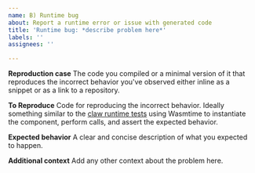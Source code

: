 ```yaml
---
name: B) Runtime bug
about: Report a runtime error or issue with generated code
title: 'Runtime bug: *describe problem here*'
labels: ''
assignees: ''

---
```


<!-- Only use this template when your code compiles without errors but behaves incorrectly when run. -->
<!-- Make sure that your issue is not already represented by an existing bug or feature request. -->

**Reproduction case**
The code you compiled or a minimal version of it that reproduces the incorrect behavior you've observed either inline as a snippet or as a link to a repository.

**To Reproduce**
Code for reproducing the incorrect behavior.
Ideally something similar to the [claw runtime tests](https://github.com/esoterra/claw-lang/blob/main/tests/runtime.rs) using Wasmtime to instantiate the component, perform calls, and assert the expected behavior.

**Expected behavior**
A clear and concise description of what you expected to happen.

**Additional context**
Add any other context about the problem here.
